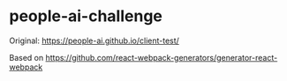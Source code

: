 # people-ai-challenge

Original: https://people-ai.github.io/client-test/

Based on https://github.com/react-webpack-generators/generator-react-webpack
